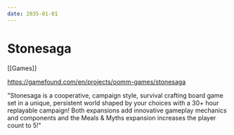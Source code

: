 ```yaml
---
date: 2035-01-01
---
```


# Stonesaga

[[Games]]

<https://gamefound.com/en/projects/oomm-games/stonesaga>

"Stonesaga is a cooperative, campaign style, survival crafting board game set in a unique, persistent world shaped by your choices with a 30+ hour replayable campaign! Both expansions add innovative gameplay mechanics and components and the Meals & Myths expansion increases the player count to 5!"
